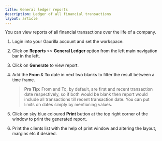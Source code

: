 ```yaml
---
title: General ledger reports
description: Ledger of all financial transactions
layout: article
---
```

You can view reports of all financial transactions over the life of a company.

1. Login into your Gaurilla account and set the workspace.

2. Click on **Reports** >> **General Ledger** option from the left main navigation bar in the left.

3. Click on **Generate** to view report.

4. Add the **From** & **To** date in next two blanks to filter the result between a time frame.

	> **Pro Tip:** From and To, by default, are first and recent transaction date respectively, so if both would be blank then report would include all transactions till recent transaction date. You can put limits on dates simply by mentioning values.

5. Click on sky blue coloured **Print** button at the top right corner of the window to print the generated report.

6. Print the clients list with the help of print window and altering the layout, margins etc if desired.